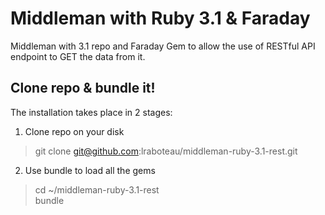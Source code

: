 # Middleman with Ruby 3.1 &amp; Faraday
Middleman with 3.1 repo and Faraday Gem to allow the use of RESTful API endpoint to GET the data from it.

## Clone repo & bundle it!

The installation takes place in 2 stages:

1. Clone repo on your disk

> git clone git@github.com:lraboteau/middleman-ruby-3.1-rest.git

2. Use bundle to load all the gems

> cd ~/middleman-ruby-3.1-rest<br />
  bundle
